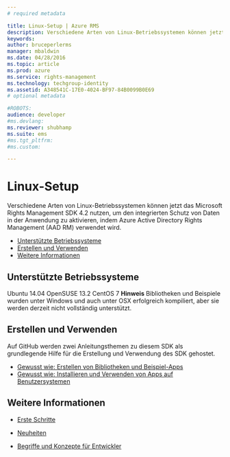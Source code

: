 ```yaml
---
# required metadata

title: Linux-Setup | Azure RMS
description: Verschiedene Arten von Linux-Betriebssystemen können jetzt das Microsoft Rights Management SDK 4.2 nutzen.
keywords:
author: bruceperlerms
manager: mbaldwin
ms.date: 04/28/2016
ms.topic: article
ms.prod: azure
ms.service: rights-management
ms.technology: techgroup-identity
ms.assetid: A348541C-17E0-4024-BF97-84B0099B0E69
# optional metadata

#ROBOTS:
audience: developer
#ms.devlang:
ms.reviewer: shubhamp
ms.suite: ems
#ms.tgt_pltfrm:
#ms.custom:

---
```


# Linux-Setup


Verschiedene Arten von Linux-Betriebssystemen können jetzt das Microsoft Rights Management SDK 4.2 nutzen, um den integrierten Schutz von Daten in der Anwendung zu aktivieren, indem Azure Active Directory Rights Management (AAD RM) verwendet wird.

-   [Unterstützte Betriebssysteme](#supported_operating_systems)
-   [Erstellen und Verwenden](#how_to_build_and_use)
-   [Weitere Informationen](#see_also)

## Unterstützte Betriebssysteme


Ubuntu 14.04
OpenSUSE 13.2
CentOS 7
**Hinweis** Bibliotheken und Beispiele wurden unter Windows und auch unter OSX erfolgreich kompiliert, aber sie werden derzeit nicht vollständig unterstützt.

 

## Erstellen und Verwenden

Auf GitHub werden zwei Anleitungsthemen zu diesem SDK als grundlegende Hilfe für die Erstellung und Verwendung des SDK gehostet.

-   [Gewusst wie: Erstellen von Bibliotheken und Beispiel-Apps](https://github.com/AzureAD/rms-sdk-for-cpp/blob/master/docs/how_to_build_it.md)
-   [Gewusst wie: Installieren und Verwenden von Apps auf Benutzersystemen](https://github.com/AzureAD/rms-sdk-for-cpp/blob/master/docs/how_to_use_it.md)

## Weitere Informationen

* [Erste Schritte](get-started.md)

* [Neuheiten](release-notes.md)

* [Begriffe und Konzepte für Entwickler](core-concepts.md)

 

 





<!--HONumber=Apr16_HO4-->


